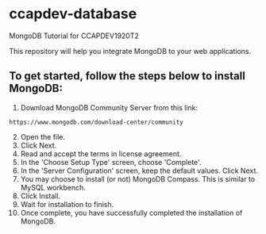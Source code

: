 # ccapdev-database
MongoDB Tutorial for CCAPDEV1920T2

This repository will help you integrate MongoDB to your web applications.

## To get started, follow the steps below to install MongoDB:
1. Download MongoDB Community Server from this link:
```
https://www.mongodb.com/download-center/community
```
2. Open the file.
3. Click Next.
4. Read and accept the terms in license agreement.
5. In the 'Choose Setup Type' screen, choose 'Complete'.
6. In the 'Server Configuration' screen, keep the default values. Click Next.
7. You may choose to install (or not) MongoDB Compass. This is similar to MySQL workbench.
8. Click Install.
9. Wait for installation to finish.
10. Once complete, you have successfully completed the installation of MongoDB.
